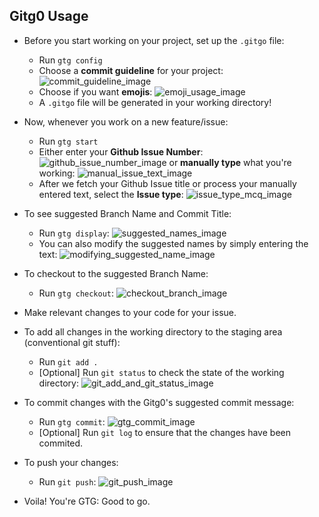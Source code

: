 ## Gitg0 Usage

* Before you start working on your project, set up the `.gitgo` file:
    * Run `gtg config`
    * Choose a **commit guideline** for your project: 
    ![commit_guideline_image](https://user-images.githubusercontent.com/44428198/101599597-03ad8500-3a20-11eb-9286-125b570c36ca.png)
    * Choose if you want **emojis**:
    ![emoji_usage_image](https://user-images.githubusercontent.com/44428198/101599916-96e6ba80-3a20-11eb-88e4-d19143793dc8.png)
    * A `.gitgo` file will be generated in your working directory!
  
 * Now, whenever you work on a new feature/issue:
     * Run `gtg start`
     * Either enter your **Github Issue Number**: 
     ![github_issue_number_image](https://user-images.githubusercontent.com/44428198/101600253-0eb4e500-3a21-11eb-8a88-41061d6a850d.png)
     or **manually type** what you're working:
     ![manual_issue_text_image](https://user-images.githubusercontent.com/44428198/101600600-90a50e00-3a21-11eb-9401-43744b3260e1.png)
     * After we fetch your Github Issue title or process your manually entered text, select the **Issue type**:
     ![issue_type_mcq_image](https://user-images.githubusercontent.com/44428198/101600846-e37ec580-3a21-11eb-94b6-6b6ab9ff38c1.png)
   
  * To see suggested Branch Name and Commit Title:
      * Run `gtg display`:
      ![suggested_names_image](https://user-images.githubusercontent.com/44428198/101601370-9fd88b80-3a22-11eb-9232-ce189d7c669c.png)
      * You can also modify the suggested names by simply entering the text:
      ![modifying_suggested_name_image](https://user-images.githubusercontent.com/44428198/101601720-ffcf3200-3a22-11eb-873a-22a88ff7d47f.png)
    
   * To checkout to the suggested Branch Name:
      * Run `gtg checkout`:
      ![checkout_branch_image](https://user-images.githubusercontent.com/44428198/101601994-67857d00-3a23-11eb-9879-709b1e6439d6.png)
     
   * Make relevant changes to your code for your issue.
   
   * To add all changes in the working directory to the staging area (conventional git stuff):
      * Run `git add .`
      * [Optional] Run `git status` to check the state of the working directory:
      ![git_add_and_git_status_image](https://user-images.githubusercontent.com/44428198/101602602-66a11b00-3a24-11eb-8dde-0e83b3d4123c.png)
   
   * To commit changes with the Gitg0's suggested commit message:
      * Run `gtg commit`:
      ![gtg_commit_image](https://user-images.githubusercontent.com/44428198/101602830-b4b61e80-3a24-11eb-8fa7-d8094deb751a.png)
      * [Optional] Run `git log` to ensure that the changes have been commited.
    
   * To push your changes:
      * Run `git push`:
      ![git_push_image](https://user-images.githubusercontent.com/44428198/101603001-eb8c3480-3a24-11eb-8a48-9a583460faeb.png)
   
   * Voila! You're GTG: Good to go.
